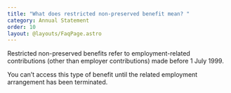 ```yaml
---
title: "What does restricted non-preserved benefit mean? "
category: Annual Statement
order: 10
layout: @layouts/FaqPage.astro
---
```


Restricted non-preserved benefits refer to employment-related contributions (other than employer contributions) made before 1 July 1999.

You can’t access this type of benefit until the related employment arrangement has been terminated.
